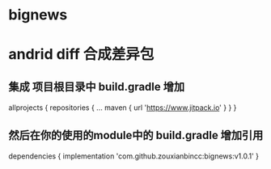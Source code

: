 # bignews
# andrid diff 合成差异包
## 集成 项目根目录中 build.gradle 增加
#### 
allprojects {
		repositories {
			...
			maven { url 'https://www.jitpack.io' }
		}
	}
## 然后在你的使用的module中的 build.gradle 增加引用
####
dependencies {
	        implementation 'com.github.zouxianbincc:bignews:v1.0.1'
	}
